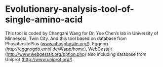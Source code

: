 # Evolutionary-analysis-tool-of-single-amino-acid
This tool is coded by Changzhi Wang for Dr. Yue Chen’s lab in University of Minnesota, Twin City. And this tool based on database from PhosphositePlus (www.phosphosite.org/), Eggnog (http://eggnogdb.embl.de/#/app/home), WebGestalt (http://www.webgestalt.org/option.php) also including database from Uniprot (http://www.uniprot.org/). 
